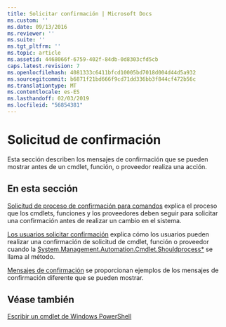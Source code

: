 ```yaml
---
title: Solicitar confirmación | Microsoft Docs
ms.custom: ''
ms.date: 09/13/2016
ms.reviewer: ''
ms.suite: ''
ms.tgt_pltfrm: ''
ms.topic: article
ms.assetid: 4468066f-6759-402f-84db-0d8303cfd5cb
caps.latest.revision: 7
ms.openlocfilehash: 4081333c6411bfcd10005bd7018d004d44d5a932
ms.sourcegitcommit: b6871f21bd666f9cd71dd336bb3f844cf472b56c
ms.translationtype: MT
ms.contentlocale: es-ES
ms.lasthandoff: 02/03/2019
ms.locfileid: "56854381"
---
```

# <a name="requesting-confirmation"></a>Solicitud de confirmación

Esta sección describen los mensajes de confirmación que se pueden mostrar antes de un cmdlet, función, o proveedor realiza una acción.

## <a name="in-this-section"></a>En esta sección

[Solicitud de proceso de confirmación para comandos](./requesting-confirmation-from-cmdlets.md) explica el proceso que los cmdlets, funciones y los proveedores deben seguir para solicitar una confirmación antes de realizar un cambio en el sistema.

[Los usuarios solicitar confirmación](./users-requesting-confirmation.md) explica cómo los usuarios pueden realizar una confirmación de solicitud de cmdlet, función o proveedor cuando la [System.Management.Automation.Cmdlet.Shouldprocess*](/dotnet/api/System.Management.Automation.Cmdlet.ShouldProcess) se llama al método.

[Mensajes de confirmación](./confirmation-messages.md) se proporcionan ejemplos de los mensajes de confirmación diferente que se pueden mostrar.

## <a name="see-also"></a>Véase también

[Escribir un cmdlet de Windows PowerShell](./writing-a-windows-powershell-cmdlet.md)
